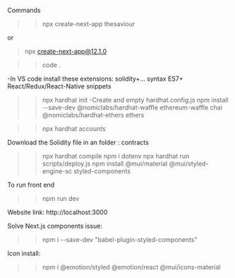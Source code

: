 Commands

>>npx create-next-app thesaviour

or

>npx create-next-app@12.1.0

>>code .

-In VS code install these extensions:
    solidity+... syntax
    ES7+ React/Redux/React-Native snippets

>>npx hardhat init
    -Create and empty hardhat.config.js
>>npm install --save-dev @nomiclabs/hardhat-waffle ethereum-waffle chai @nomiclabs/hardhat-ethers ethers

>>npx hardhat accounts

Download the Solidity file in an folder : contracts

>>npx hardhat compile
>>npm i dotenv
>>npx hardhat run scripts/deploy.js
>>npm install @mui/material @mui/styled-engine-sc styled-components

To run front end
>>npm run dev

Website link:
http://localhost:3000


Solve Next.js components issue:
>>npm i --save-dev "babel-plugin-styled-components"

Icon install:
>>npm i @emotion/styled @emotion/react @mui/icons-material
